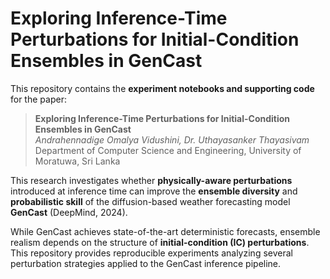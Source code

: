 # Exploring Inference-Time Perturbations for Initial-Condition Ensembles in GenCast

This repository contains the **experiment notebooks and supporting code** for the paper:

> **Exploring Inference-Time Perturbations for Initial-Condition Ensembles in GenCast**  
> *Andrahennadige Omalya Vidushini, Dr. Uthayasanker Thayasivam*  
> Department of Computer Science and Engineering, University of Moratuwa, Sri Lanka


This research investigates whether **physically-aware perturbations** introduced at inference time can improve the **ensemble diversity** and **probabilistic skill** of the diffusion-based weather forecasting model **GenCast** (DeepMind, 2024).

While GenCast achieves state-of-the-art deterministic forecasts, ensemble realism depends on the structure of **initial-condition (IC) perturbations**.  
This repository provides reproducible experiments analyzing several perturbation strategies applied to the GenCast inference pipeline.
